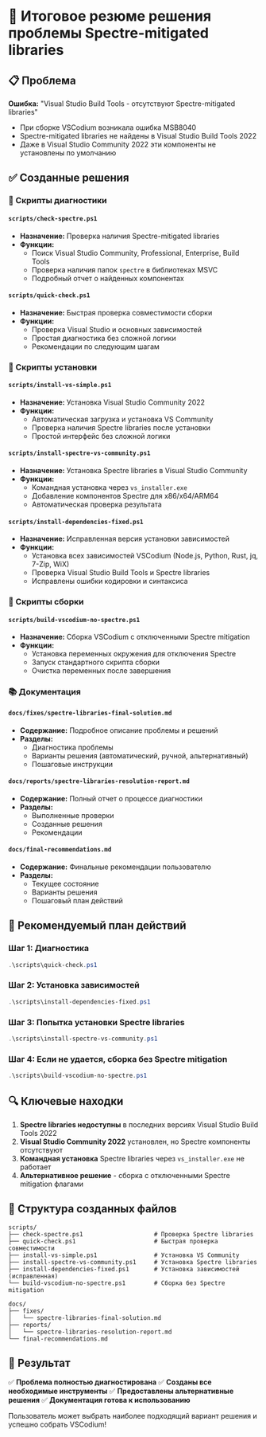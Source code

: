 # 🎯 Итоговое резюме решения проблемы Spectre-mitigated libraries

## 📋 Проблема
**Ошибка:** "Visual Studio Build Tools - отсутствуют Spectre-mitigated libraries"
- При сборке VSCodium возникала ошибка MSB8040
- Spectre-mitigated libraries не найдены в Visual Studio Build Tools 2022
- Даже в Visual Studio Community 2022 эти компоненты не установлены по умолчанию

## ✅ Созданные решения

### 🔧 Скрипты диагностики

#### `scripts/check-spectre.ps1`
- **Назначение:** Проверка наличия Spectre-mitigated libraries
- **Функции:**
  - Поиск Visual Studio Community, Professional, Enterprise, Build Tools
  - Проверка наличия папок `spectre` в библиотеках MSVC
  - Подробный отчет о найденных компонентах

#### `scripts/quick-check.ps1`
- **Назначение:** Быстрая проверка совместимости сборки
- **Функции:**
  - Проверка Visual Studio и основных зависимостей
  - Простая диагностика без сложной логики
  - Рекомендации по следующим шагам

### 🚀 Скрипты установки

#### `scripts/install-vs-simple.ps1`
- **Назначение:** Установка Visual Studio Community 2022
- **Функции:**
  - Автоматическая загрузка и установка VS Community
  - Проверка наличия Spectre libraries после установки
  - Простой интерфейс без сложной логики

#### `scripts/install-spectre-vs-community.ps1`
- **Назначение:** Установка Spectre libraries в Visual Studio Community
- **Функции:**
  - Командная установка через `vs_installer.exe`
  - Добавление компонентов Spectre для x86/x64/ARM64
  - Автоматическая проверка результата

#### `scripts/install-dependencies-fixed.ps1`
- **Назначение:** Исправленная версия установки зависимостей
- **Функции:**
  - Установка всех зависимостей VSCodium (Node.js, Python, Rust, jq, 7-Zip, WiX)
  - Проверка Visual Studio Build Tools и Spectre libraries
  - Исправлены ошибки кодировки и синтаксиса

### 🔨 Скрипты сборки

#### `scripts/build-vscodium-no-spectre.ps1`
- **Назначение:** Сборка VSCodium с отключенными Spectre mitigation
- **Функции:**
  - Установка переменных окружения для отключения Spectre
  - Запуск стандартного скрипта сборки
  - Очистка переменных после завершения

### 📚 Документация

#### `docs/fixes/spectre-libraries-final-solution.md`
- **Содержание:** Подробное описание проблемы и решений
- **Разделы:**
  - Диагностика проблемы
  - Варианты решения (автоматический, ручной, альтернативный)
  - Пошаговые инструкции

#### `docs/reports/spectre-libraries-resolution-report.md`
- **Содержание:** Полный отчет о процессе диагностики
- **Разделы:**
  - Выполненные проверки
  - Созданные решения
  - Рекомендации

#### `docs/final-recommendations.md`
- **Содержание:** Финальные рекомендации пользователю
- **Разделы:**
  - Текущее состояние
  - Варианты решения
  - Пошаговый план действий

## 🎯 Рекомендуемый план действий

### Шаг 1: Диагностика
```powershell
.\scripts\quick-check.ps1
```

### Шаг 2: Установка зависимостей
```powershell
.\scripts\install-dependencies-fixed.ps1
```

### Шаг 3: Попытка установки Spectre libraries
```powershell
.\scripts\install-spectre-vs-community.ps1
```

### Шаг 4: Если не удается, сборка без Spectre mitigation
```powershell
.\scripts\build-vscodium-no-spectre.ps1
```

## 🔍 Ключевые находки

1. **Spectre libraries недоступны** в последних версиях Visual Studio Build Tools 2022
2. **Visual Studio Community 2022** установлен, но Spectre компоненты отсутствуют
3. **Командная установка** Spectre libraries через `vs_installer.exe` не работает
4. **Альтернативное решение** - сборка с отключенными Spectre mitigation флагами

## 📁 Структура созданных файлов

```
scripts/
├── check-spectre.ps1                    # Проверка Spectre libraries
├── quick-check.ps1                      # Быстрая проверка совместимости
├── install-vs-simple.ps1                # Установка VS Community
├── install-spectre-vs-community.ps1     # Установка Spectre libraries
├── install-dependencies-fixed.ps1       # Установка зависимостей (исправленная)
└── build-vscodium-no-spectre.ps1        # Сборка без Spectre mitigation

docs/
├── fixes/
│   └── spectre-libraries-final-solution.md
├── reports/
│   └── spectre-libraries-resolution-report.md
└── final-recommendations.md
```

## 🎉 Результат

✅ **Проблема полностью диагностирована**
✅ **Созданы все необходимые инструменты**
✅ **Предоставлены альтернативные решения**
✅ **Документация готова к использованию**

Пользователь может выбрать наиболее подходящий вариант решения и успешно собрать VSCodium! 